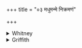 +++
title = "०३ मधुमन्मे निक्रमणं"

+++

<details><summary>Whitney</summary>

### Translation
3. Honeyed (*mádhumant*) \[is\] my in-stepping, honeyed my forth-going;  
with my voice I speak what is honeyed; may I be of honey-aspect.

### Notes
*Vadāni* might be a better reading in **c**. The first half-verse  
resembles RV. x. 24. 6 **a, b** (*m. m. parā́yaṇam mádhumat púnar  
ā́yanam*). Ppp. has for second half-verse *vācā madhumad ubhyāma akṣo me  
madhusaṁdṛśī.* The comm. takes *madhu* and *saṁdṛśas* in **d** as two  
independent words.
</details>

<details><summary>Griffith</summary>

My coming in is honey-sweet and honey-sweet, my going forth: My voice and words are sweet: I fain would be like honey in my look.
</details>
